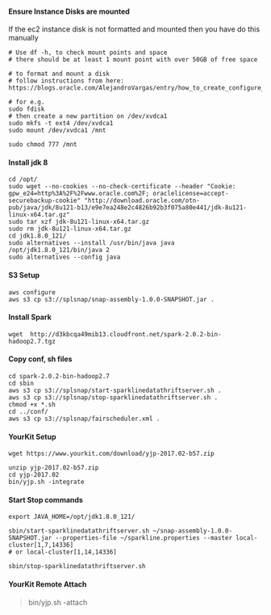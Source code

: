 <!-- --- title: EC2 SNAP -->

#### Ensure Instance Disks are mounted

If the ec2 instance disk is not formatted and mounted then you have do this manually

```
# Use df -h, to check mount points and space
# there should be at least 1 mount point with over 50GB of free space

# to format and mount a disk
# follow instructions from here: https://blogs.oracle.com/AlejandroVargas/entry/how_to_create_configure_and_mo

# for e.g.
sudo fdisk
# then create a new partition on /dev/xvdca1
sudo mkfs -t ext4 /dev/xvdca1
sudo mount /dev/xvdca1 /mnt

sudo chmod 777 /mnt
```

#### Install jdk 8

```
cd /opt/
sudo wget --no-cookies --no-check-certificate --header "Cookie: gpw_e24=http%3A%2F%2Fwww.oracle.com%2F; oraclelicense=accept-securebackup-cookie" "http://download.oracle.com/otn-pub/java/jdk/8u121-b13/e9e7ea248e2c4826b92b3f075a80e441/jdk-8u121-linux-x64.tar.gz"
sudo tar xzf jdk-8u121-linux-x64.tar.gz
sudo rm jdk-8u121-linux-x64.tar.gz
cd jdk1.8.0_121/
sudo alternatives --install /usr/bin/java java /opt/jdk1.8.0_121/bin/java 2
sudo alternatives --config java
```

#### S3 Setup

```
aws configure
aws s3 cp s3://splsnap/snap-assembly-1.0.0-SNAPSHOT.jar .
```

#### Install Spark

```
wget  http://d3kbcqa49mib13.cloudfront.net/spark-2.0.2-bin-hadoop2.7.tgz
```

#### Copy conf, sh files

```
cd spark-2.0.2-bin-hadoop2.7
cd sbin
aws s3 cp s3://splsnap/start-sparklinedatathriftserver.sh .
aws s3 cp s3://splsnap/stop-sparklinedatathriftserver.sh .
chmod +x *.sh
cd ../conf/
aws s3 cp s3://splsnap/fairscheduler.xml .
```

#### YourKit Setup

```
wget https://www.yourkit.com/download/yjp-2017.02-b57.zip

unzip yjp-2017.02-b57.zip
cd yjp-2017.02
bin/yjp.sh -integrate
```

#### Start Stop commands

```
export JAVA_HOME=/opt/jdk1.8.0_121/

sbin/start-sparklinedatathriftserver.sh ~/snap-assembly-1.0.0-SNAPSHOT.jar --properties-file ~/sparkline.properties --master local-cluster[1,7,14336]
# or local-cluster[1,14,14336]

sbin/stop-sparklinedatathriftserver.sh
```

#### YourKit Remote Attach

> bin/yjp.sh -attach




